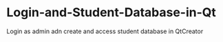 # Login-and-Student-Database-in-Qt
Login as admin adn create and access student database in QtCreator
